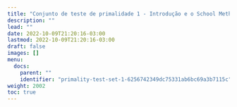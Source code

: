 ```yaml
---
title: "Conjunto de teste de primalidade 1 - Introdução e o School Method"
description: ""
lead: ""
date: 2022-10-09T21:20:16-03:00
lastmod: 2022-10-09T21:20:16-03:00
draft: false
images: []
menu:
  docs:
    parent: ""
    identifier: "primality-test-set-1-6256742349dc75331ab6bc69a3b7115c"
weight: 2002
toc: true
---
```

